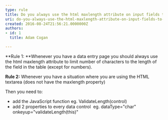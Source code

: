 ```yaml
---
type: rule
title: Do you always use the html maxlength attribute on input fields to limit number of characters to the length of the field in the table?
uri: do-you-always-use-the-html-maxlength-attribute-on-input-fields-to-limit-number-of-characters-to-the-length-of-the-field-in-the-table
created: 2016-08-24T21:56:21.0000000Z
authors:
- id: 1
  title: Adam Cogan

---
```


**Rule 1: **Whenever you have a data entry page you should always use the html maxlength attribute to limit number of characters to the length of the field in the table (except for numbers).

**Rule 2:** Whenever you have a situation where you are using the HTML textarea (does not have the maxlength property)
 
Then you need to:

- add the JavaScript function eg. ValidateLength(control)
- add 2 properties to every data control  eg. dataType="char" onkeyup="validateLength(this)"
